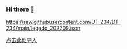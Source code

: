 ### Hi there 👋

https://raw.githubusercontent.com/DT-234/DT-234/main/legado_202209.json

<a href="legado://import/bookSource?src=https://raw.githubusercontent.com/DT-234/DT-234/main/legado_202209.json" target="_blank" rel="noopener noreferrer">点击此处导入</a>

<!--
**DT-234/DT-234** is a ✨ _special_ ✨ repository because its `README.md` (this file) appears on your GitHub profile.

Here are some ideas to get you started:

- 🔭 I’m currently working on ...
- 🌱 I’m currently learning ...
- 👯 I’m looking to collaborate on ...
- 🤔 I’m looking for help with ...
- 💬 Ask me about ...
- 📫 How to reach me: ...
- 😄 Pronouns: ...
- ⚡ Fun fact: ...
-->
